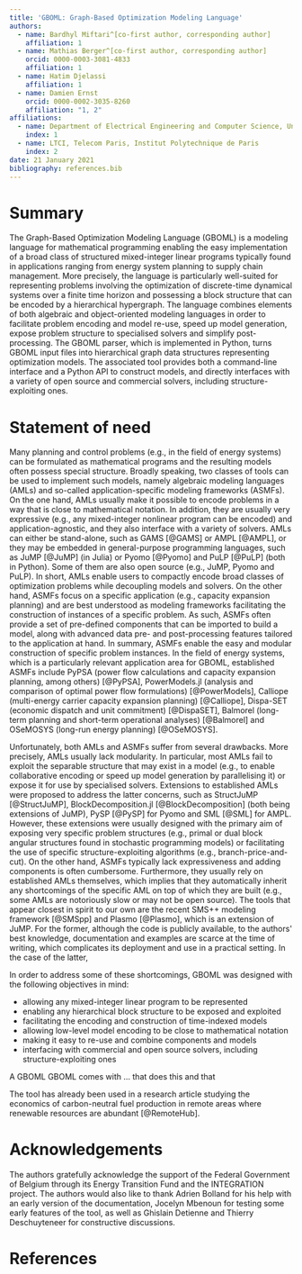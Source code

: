 ```yaml
---
title: 'GBOML: Graph-Based Optimization Modeling Language'
authors:
  - name: Bardhyl Miftari^[co-first author, corresponding author]
    affiliation: 1
  - name: Mathias Berger^[co-first author, corresponding author]
    orcid: 0000-0003-3081-4833
    affiliation: 1
  - name: Hatim Djelassi
    affiliation: 1
  - name: Damien Ernst
    orcid: 0000-0002-3035-8260
    affiliation: "1, 2"
affiliations:
  - name: Department of Electrical Engineering and Computer Science, University of Liège
    index: 1
  - name: LTCI, Telecom Paris, Institut Polytechnique de Paris
    index: 2
date: 21 January 2021
bibliography: references.bib
---
```


# Summary

The Graph-Based Optimization Modeling Language (GBOML) is a modeling language for mathematical programming enabling the easy implementation of a broad class of structured mixed-integer linear programs typically found in applications ranging from energy system planning to supply chain management. More precisely, the language is particularly well-suited for representing problems involving the optimization of discrete-time dynamical systems over a finite time horizon and possessing a block structure that can be encoded by a hierarchical hypergraph. The language combines elements of both algebraic and object-oriented modeling languages in order to facilitate problem encoding and model re-use, speed up model generation, expose problem structure to specialised solvers and simplify post-processing. The GBOML parser, which is implemented in Python, turns GBOML input files into hierarchical graph data structures representing optimization models. The associated tool provides both a command-line interface and a Python API to construct models, and directly interfaces with a variety of open source and commercial solvers, including structure-exploiting ones.

# Statement of need

Many planning and control problems (e.g., in the field of energy systems) can be formulated as mathematical programs and the resulting models often possess special structure. Broadly speaking, two classes of tools can be used to implement such models, namely algebraic modeling languages (AMLs) and so-called application-specific modeling frameworks (ASMFs). On the one hand, AMLs usually make it possible to encode problems in a way that is close to mathematical notation. In addition, they are usually very expressive (e.g., any mixed-integer nonlinear program can be encoded) and application-agnostic, and they also interface with a variety of solvers. AMLs can either be stand-alone, such as GAMS [@GAMS] or AMPL [@AMPL], or they may be embedded in general-purpose programming languages, such as JuMP [@JuMP] (in Julia) or Pyomo [@Pyomo] and PuLP [@PuLP] (both in Python). Some of them are also open source (e.g., JuMP, Pyomo and PuLP). In short, AMLs enable users to compactly encode broad classes of optimization problems while decoupling models and solvers. On the other hand, ASMFs focus on a specific application (e.g., capacity expansion planning) and are best understood as modeling frameworks facilitating the construction of instances of a specific problem. As such, ASMFs often provide a set of pre-defined components that can be imported to build a model, along with advanced data pre- and post-processing features tailored to the application at hand. In summary, ASMFs enable the easy and modular construction of specific problem instances. In the field of energy systems, which is a particularly relevant application area for GBOML, established ASMFs include PyPSA (power flow calculations and capacity expansion planning, among others) [@PyPSA], PowerModels.jl (analysis and comparison of optimal power flow formulations) [@PowerModels], Calliope (multi-energy carrier capacity expansion planning) [@Calliope], Dispa-SET (economic dispatch and unit commitment) [@DispaSET], Balmorel (long-term planning and short-term operational analyses) [@Balmorel] and OSeMOSYS (long-run energy planning) [@OSeMOSYS].

Unfortunately, both AMLs and ASMFs suffer from several drawbacks. More precisely, AMLs usually lack modularity. In particular, most AMLs fail to exploit the separable structure that may exist in a model (e.g., to enable collaborative encoding or speed up model generation by parallelising it) or expose it for use by specialised solvers. Extensions to established AMLs were proposed to address the latter concerns, such as StructJuMP [@StructJuMP], BlockDecomposition.jl [@BlockDecomposition] (both being extensions of JuMP), PySP [@PySP] for Pyomo and SML [@SML] for AMPL. However, these extensions were usually designed with the primary aim of exposing very specific problem structures (e.g., primal or dual block angular structures found in stochastic programming models) or facilitating the use of specific structure-exploiting algorithms (e.g., branch-price-and-cut). On the other hand, ASMFs typically lack expressiveness and adding components is often cumbersome. Furthermore, they usually rely on established AMLs themselves, which implies that they automatically inherit any shortcomings of the specific AML on top of which they are built (e.g., some AMLs are notoriously slow or may not be open source). The tools that appear closest in spirit to our own are the recent SMS++ modeling framework [@SMSpp] and Plasmo [@Plasmo], which is an extension of JuMP. For the former, although the code is publicly available, to the authors' best knowledge, documentation and examples are scarce at the time of writing, which complicates its deployment and use in a practical setting. In the case of the latter,

In order to address some of these shortcomings, GBOML was designed with the following objectives in mind:

- allowing any mixed-integer linear program to be represented
- enabling any hierarchical block structure to be exposed and exploited
- facilitating the encoding and construction of time-indexed models
- allowing low-level model encoding to be close to mathematical notation
- making it easy to re-use and combine components and models
- interfacing with commercial and open source solvers, including structure-exploiting ones

A GBOML GBOML comes with ... that does this and that

The tool has already been used in a research article studying the economics of carbon-neutral fuel production in remote areas where renewable resources are abundant [@RemoteHub].

# Acknowledgements

The authors gratefully acknowledge the support of the Federal Government of Belgium through its Energy Transition Fund and the INTEGRATION project. The authors would also like to thank Adrien Bolland for his help with an early version of the documentation, Jocelyn Mbenoun for testing some early features of the tool, as well as Ghislain Detienne and Thierry Deschuyteneer for constructive discussions.

# References
